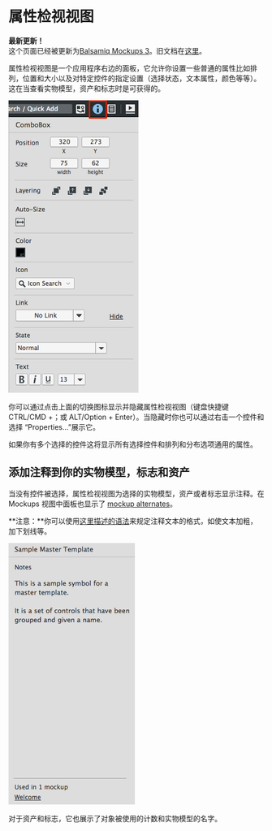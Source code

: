 # 属性检视视图

**最新更新！**  
这个页面已经被更新为[Balsamiq Mockups 3](https://balsamiq.com/products/mockups/)。旧文档在[这里](http://media.balsamiq.com/files/Balsamiq_Mockups_v1-v2_Docs.pdf)。

属性检视视图是一个应用程序右边的面板，它允许你设置一些普通的属性比如排列，位置和大小以及对特定控件的指定设置（选择状态，文本属性，颜色等等）。这在当查看实物模型，资产和标志时是可获得的。

![image](images/property-inspector.png)

你可以通过点击上面的切换图标显示并隐藏属性检视视图（键盘快捷键 CTRL/CMD +；或 ALT/Option + Enter）。当隐藏时你也可以通过右击一个控件和选择 “Properties...”展示它。

如果你有多个选择的控件这将显示所有选择控件和排列和分布选项通用的属性。

## 添加注释到你的实物模型，标志和资产

当没有控件被选择，属性检视视图为选择的实物模型，资产或者标志显示注释。在 Mockups 视图中面板也显示了 [mockup alternates](http://support.balsamiq.com/customer/portal/articles/1956540)。

**注意：**你可以使用[这里描述的语法](http://support.balsamiq.com/customer/portal/articles/110121#basicformatting)来规定注释文本的格式，如使文本加粗，加下划线等。

![image](images/property-inspector-notes.png)

对于资产和标志，它也展示了对象被使用的计数和实物模型的名字。
